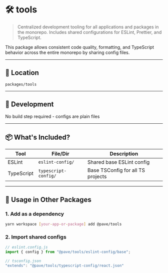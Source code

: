 # 🛠 tools

> Centralized development tooling for all applications and packages in the monorepo. Includes shared configurations for ESLint, Prettier, and TypeScript.

This package allows consistent code quality, formatting, and TypeScript behavior across the entire monorepo by sharing config files.

---

## 📁 Location

`packages/tools`

---

## 🔨 Development

No build step required - configs are plain files

---

## 📦 What's Included?

| Tool       | File/Dir             | Description                       |
| ---------- | -------------------- | --------------------------------- |
| ESLint     | `eslint-config/`     | Shared base ESLint config         |
| TypeScript | `typescript-config/` | Base TSConfig for all TS projects |

---

## 🚀 Usage in Other Packages

### 1. Add as a dependency

```bash
yarn workspace [your-app-or-package] add @pave/tools
```

### 2. Import shared configs

```js
// eslint.config.js
import { config } from "@pave/tools/eslint-config/base";

// tsconfig.json
"extends": "@pave/tools/typescript-config/react.json"
```
